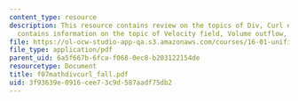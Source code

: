 ```yaml
---
content_type: resource
description: This resource contains review on the topics of Div, Curl etc. Also it
  contains information on the topic of Velocity field, Volume outflow, and Circulation.
file: https://ol-ocw-studio-app-qa.s3.amazonaws.com/courses/16-01-unified-engineering-i-ii-iii-iv-fall-2005-spring-2006/3f93639e0916cee73c9d587aadf75db2_f07mathdivcurl_fall.pdf
file_type: application/pdf
parent_uid: 6a5f667b-6fca-f068-0ec8-b203122154de
resourcetype: Document
title: f07mathdivcurl_fall.pdf
uid: 3f93639e-0916-cee7-3c9d-587aadf75db2
---
```


